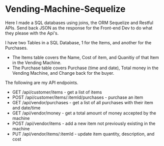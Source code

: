 # Vending-Machine-Sequelize
Here I made a SQL databases using joins, the ORM Sequelize and Restful APIs.
Send back JSON as the response for the Front-end Dev to do what they please with the Api's.  

I have two Tables in a SQL Database, 1 for the Items, and another for the Purchases.  
  - The Items table covers the Name, Cost of item, and Quanitiy of that Item in the Vending Machine. 
  - The Purchase table covers Purchase (time and date), Total money in the Vending Machine, and Change back for the buyer. 

The following are my API endpoints. 

  - GET /api/customer/items - get a list of items
  - POST /api/customer/items/:itemId/purchases - purchase an item
  - GET /api/vendor/purchases - get a list of all purchases with their item and date/time
  - GET /api/vendor/money - get a total amount of money accepted by the machine
  - POST /api/vendor/items - add a new item not previously existing in the machine
  - PUT /api/vendor/items/:itemId - update item quantity, description, and cost
